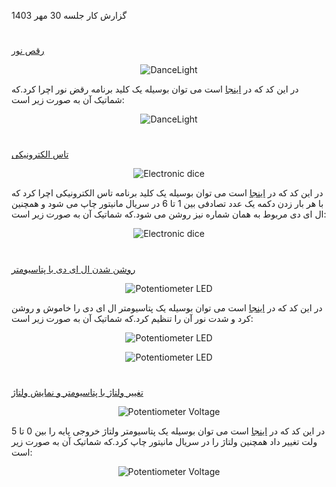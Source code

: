 گزارش کار جلسه 30 مهر 1403
#
[رقص نور](https://github.com/mohsenkmt/MicroProcessor/blob/main/Arduino%20File/7_danclight.ino)
<p align="center">
  <img src="https://github.com/mohsenkmt/MicroProcessor/blob/main/Video/7_danclight.gif" alt="DanceLight" />
</p>

در این کد که در [اینجا](https://github.com/mohsenkmt/MicroProcessor/blob/main/Arduino%20File/7_danclight.ino) است می توان بوسیله یک کلید برنامه رقض نور اچرا کرد.که شماتیک آن به صورت زیر است:
<p align="center">
  <img src="https://github.com/mohsenkmt/MicroProcessor/blob/main/Photo/7_danclight.jpeg" alt="DanceLight" />
</p>

#
[تاس الکترونیکی](https://github.com/mohsenkmt/MicroProcessor/blob/main/Arduino%20File/8_Electronic_dice.ino)

<p align="center">
  <img src="https://github.com/mohsenkmt/MicroProcessor/blob/main/Video/8_Electronic_dice.gif" alt="Electronic dice" />
</p>

در این کد که در [اینجا](https://github.com/mohsenkmt/MicroProcessor/blob/main/Arduino%20File/8_Electronic_dice.ino) است می توان بوسیله یک کلید برنامه تاس الکترونیکی اچرا کرد که با هر بار زدن دکمه یک عدد تصادفی بین 1 تا 6 در سریال مانیتور چاپ می شود و همچنین ال ای دی مربوط به همان شماره نیز روشن می شود.که شماتیک آن به صورت زیر است:
<p align="center">
  <img src="https://github.com/mohsenkmt/MicroProcessor/blob/main/Photo/8_Electronic_dice.jpeg" alt="Electronic dice" />
</p>

#

[روشن شدن ال ای دی با پتاسیومتر](https://github.com/mohsenkmt/MicroProcessor/blob/main/Arduino%20File/9_Potentiometer_LED.ino)

<p align="center">
  <img src="https://github.com/mohsenkmt/MicroProcessor/blob/main/Video/9_Potentiometer_LED.gif" alt="Potentiometer LED" />
</p>

در این کد که در [اینجا](https://github.com/mohsenkmt/MicroProcessor/blob/main/Arduino%20File/9_Potentiometer_LED.ino) است می توان بوسیله یک پتاسیومتر ال ای دی را خاموش و روشن کرد و شدت نور آن را تنظیم کرد.که شماتیک آن به صورت زیر است:

<p align="center">
  <img src="https://github.com/mohsenkmt/MicroProcessor/blob/main/Photo/9_Potentiometer_LED.jpg" alt="Potentiometer LED" />
</p>

<p align="center">
  <img src="https://github.com/mohsenkmt/MicroProcessor/blob/main/Video/9_Potentiometer_LED1.gif" alt="Potentiometer LED" />
</p>

#

[تغییر ولتاژ با پتاسیومتر و نمایش ولتاژ](https://github.com/mohsenkmt/MicroProcessor/blob/main/Arduino%20File/10_Potentiometer_Voltage.ino)

<p align="center">
  <img src="https://github.com/mohsenkmt/MicroProcessor/blob/main/Photo/10_Potentiometer_Voltage1.png" alt="Potentiometer Voltage" />
</p>

در این کد که در [اینجا](https://github.com/mohsenkmt/MicroProcessor/blob/main/Arduino%20File/10_Potentiometer_Voltage.ino) است می توان بوسیله یک پتاسیومتر ولتاژ خروجی پایه را بین 0 تا 5 ولت تغییر داد همچنین ولتاژ را در سریال مانیتور چاپ کرد.که شماتیک آن به صورت زیر است:
<p align="center">
  <img src="https://github.com/mohsenkmt/MicroProcessor/blob/main/Photo/10_Potentiometer_Voltage.jpg" alt="Potentiometer Voltage" />
</p>

#
